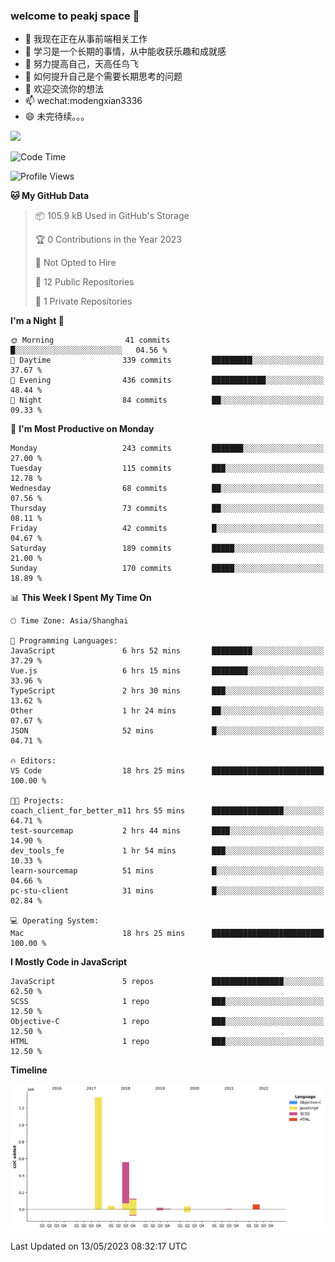 ### welcome to peakj space 👋



- 🔭 我现在正在从事前端相关工作
- 🌱 学习是一个长期的事情，从中能收获乐趣和成就感
- 👯 努力提高自己，天高任鸟飞
- 🤔 如何提升自己是个需要长期思考的问题
- 💬 欢迎交流你的想法
- 📫 wechat:modengxian3336
- 😄 未完待续。。。

![](https://s2.ax1x.com/2019/06/28/ZKxc4J.jpg)

<!--START_SECTION:waka-->
![Code Time](http://img.shields.io/badge/Code%20Time-2%2C426%20hrs%2025%20mins-blue)

![Profile Views](http://img.shields.io/badge/Profile%20Views-0-blue)

**🐱 My GitHub Data** 

> 📦 105.9 kB Used in GitHub's Storage 
 > 
> 🏆 0 Contributions in the Year 2023
 > 
> 🚫 Not Opted to Hire
 > 
> 📜 12 Public Repositories 
 > 
> 🔑 1 Private Repositories 
 > 
**I'm a Night 🦉** 

```text
🌞 Morning                41 commits          █░░░░░░░░░░░░░░░░░░░░░░░░   04.56 % 
🌆 Daytime                339 commits         █████████░░░░░░░░░░░░░░░░   37.67 % 
🌃 Evening                436 commits         ████████████░░░░░░░░░░░░░   48.44 % 
🌙 Night                  84 commits          ██░░░░░░░░░░░░░░░░░░░░░░░   09.33 % 
```
📅 **I'm Most Productive on Monday** 

```text
Monday                   243 commits         ███████░░░░░░░░░░░░░░░░░░   27.00 % 
Tuesday                  115 commits         ███░░░░░░░░░░░░░░░░░░░░░░   12.78 % 
Wednesday                68 commits          ██░░░░░░░░░░░░░░░░░░░░░░░   07.56 % 
Thursday                 73 commits          ██░░░░░░░░░░░░░░░░░░░░░░░   08.11 % 
Friday                   42 commits          █░░░░░░░░░░░░░░░░░░░░░░░░   04.67 % 
Saturday                 189 commits         █████░░░░░░░░░░░░░░░░░░░░   21.00 % 
Sunday                   170 commits         █████░░░░░░░░░░░░░░░░░░░░   18.89 % 
```


📊 **This Week I Spent My Time On** 

```text
🕑︎ Time Zone: Asia/Shanghai

💬 Programming Languages: 
JavaScript               6 hrs 52 mins       █████████░░░░░░░░░░░░░░░░   37.29 % 
Vue.js                   6 hrs 15 mins       ████████░░░░░░░░░░░░░░░░░   33.96 % 
TypeScript               2 hrs 30 mins       ███░░░░░░░░░░░░░░░░░░░░░░   13.62 % 
Other                    1 hr 24 mins        ██░░░░░░░░░░░░░░░░░░░░░░░   07.67 % 
JSON                     52 mins             █░░░░░░░░░░░░░░░░░░░░░░░░   04.71 % 

🔥 Editors: 
VS Code                  18 hrs 25 mins      █████████████████████████   100.00 % 

🐱‍💻 Projects: 
coach_client_for_better_m11 hrs 55 mins      ████████████████░░░░░░░░░   64.71 % 
test-sourcemap           2 hrs 44 mins       ████░░░░░░░░░░░░░░░░░░░░░   14.90 % 
dev_tools_fe             1 hr 54 mins        ███░░░░░░░░░░░░░░░░░░░░░░   10.33 % 
learn-sourcemap          51 mins             █░░░░░░░░░░░░░░░░░░░░░░░░   04.66 % 
pc-stu-client            31 mins             █░░░░░░░░░░░░░░░░░░░░░░░░   02.84 % 

💻 Operating System: 
Mac                      18 hrs 25 mins      █████████████████████████   100.00 % 
```

**I Mostly Code in JavaScript** 

```text
JavaScript               5 repos             ████████████████░░░░░░░░░   62.50 % 
SCSS                     1 repo              ███░░░░░░░░░░░░░░░░░░░░░░   12.50 % 
Objective-C              1 repo              ███░░░░░░░░░░░░░░░░░░░░░░   12.50 % 
HTML                     1 repo              ███░░░░░░░░░░░░░░░░░░░░░░   12.50 % 
```



**Timeline**

![Lines of Code chart](https://raw.githubusercontent.com/PeakJ/PeakJ/master/assets/bar_graph.png)


 Last Updated on 13/05/2023 08:32:17 UTC
<!--END_SECTION:waka-->
